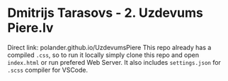# Dmitrijs Tarasovs - 2. Uzdevums Piere.lv

Direct link: polander.github.io/UzdevumsPiere
This repo already has a compiled `.css`, so to run it locally simply clone this repo and open `index.html` or run prefered Web Server. It also includes `settings.json` for `.scss` compiler for VSCode.


